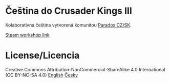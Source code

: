 # Čeština do Crusader Kings III
Kolaboratívna čeština vytvorená komunitou [Paradox CZ/SK](https://discord.gg/paradox-cz-sk).

[Steam workshop link](https://steamcommunity.com/sharedfiles/filedetails/?id=3550916033)

# License/Licencia
Creative Commons Attribution-NonCommercial-ShareAlike 4.0 International (CC BY-NC-SA 4.0)
[English](https://creativecommons.org/licenses/by-nc-sa/4.0/deed.en)
[Česky](https://creativecommons.org/licenses/by-nc-sa/4.0/deed.cs)
